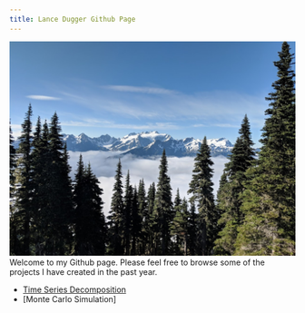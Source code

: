 ```yaml
---
title: Lance Dugger Github Page
---
```


![Mountains](\Mountains.jpg)
Welcome to my Github page.  Please feel free to browse some of the projects I have created in the past year.


- [Time Series Decomposition](TimeSeriesDecomp.html)
- [Monte Carlo Simulation]
